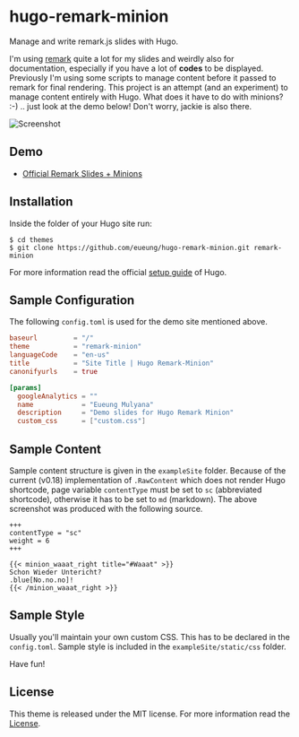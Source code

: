 # hugo-remark-minion
Manage and write remark.js slides with Hugo.

I'm using [remark](https://github.com/gnab/remark) quite a lot for my slides and weirdly also for documentation, especially if you have a lot of **codes** to be displayed. Previously I'm using some scripts to manage content before it passed to remark for final rendering. This project is an attempt (and an experiment) to manage content entirely with Hugo. What does it have to do with minions? :-) .. just look at the demo below! Don't worry, jackie is also there.

![Screenshot](https://raw.githubusercontent.com/eueung/hugo-remark-minion/master/images/screenshot.png)

## Demo

- [Official Remark Slides + Minions](//eueung.github.io/hugo-remark-minion/)

## Installation

Inside the folder of your Hugo site run:

    $ cd themes
    $ git clone https://github.com/eueung/hugo-remark-minion.git remark-minion

For more information read the official [setup guide](//gohugo.io/overview/installing/) of Hugo.

## Sample Configuration

The following `config.toml` is used for the demo site mentioned above.

```toml
baseurl         = "/"
theme           = "remark-minion"
languageCode    = "en-us"
title           = "Site Title | Hugo Remark-Minion"
canonifyurls    = true

[params]
  googleAnalytics = ""
  name            = "Eueung Mulyana"
  description     = "Demo slides for Hugo Remark Minion"
  custom_css      = ["custom.css"]
```

## Sample Content

Sample content structure is given in the `exampleSite` folder. Because of the current (v0.18) implementation of `.RawContent` which does not render Hugo shortcode, page variable `contentType` must be set to `sc` (abbreviated shortcode), otherwise it has to be set to `md` (markdown). The above screenshot was produced with the following source.

```
+++
contentType = "sc"
weight = 6
+++

{{< minion_waaat_right title="#Waaat" >}}
Schon Wieder Untericht?
.blue[No.no.no]!
{{< /minion_waaat_right >}}
```
## Sample Style

Usually you'll maintain your own custom CSS. This has to be declared in the `config.toml`. Sample style is included in the `exampleSite/static/css` folder.

Have fun!

## License

This theme is released under the MIT license. For more information read the [License](//github.com/eueung/hugo-remark-minion/blob/master/LICENSE.md).

